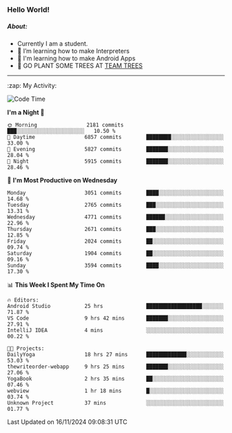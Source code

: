 ### Hello World!

##### About:
- Currently I am a student.
- 🌱 I’m learning how to make Interpreters
- 🌱 I'm learning how to make Android Apps
- 🌱 GO PLANT SOME TREES AT [TEAM TREES](https://teamtrees.org/)

---
  <summary>:zap: My Activity:</summary>
  
<!--START_SECTION:waka-->
![Code Time](http://img.shields.io/badge/Code%20Time-1%2C599%20hrs%2051%20mins-blue)

**I'm a Night 🦉** 

```text
🌞 Morning                2181 commits        ███░░░░░░░░░░░░░░░░░░░░░░   10.50 % 
🌆 Daytime                6857 commits        ████████░░░░░░░░░░░░░░░░░   33.00 % 
🌃 Evening                5827 commits        ███████░░░░░░░░░░░░░░░░░░   28.04 % 
🌙 Night                  5915 commits        ███████░░░░░░░░░░░░░░░░░░   28.46 % 
```
📅 **I'm Most Productive on Wednesday** 

```text
Monday                   3051 commits        ████░░░░░░░░░░░░░░░░░░░░░   14.68 % 
Tuesday                  2765 commits        ███░░░░░░░░░░░░░░░░░░░░░░   13.31 % 
Wednesday                4771 commits        ██████░░░░░░░░░░░░░░░░░░░   22.96 % 
Thursday                 2671 commits        ███░░░░░░░░░░░░░░░░░░░░░░   12.85 % 
Friday                   2024 commits        ██░░░░░░░░░░░░░░░░░░░░░░░   09.74 % 
Saturday                 1904 commits        ██░░░░░░░░░░░░░░░░░░░░░░░   09.16 % 
Sunday                   3594 commits        ████░░░░░░░░░░░░░░░░░░░░░   17.30 % 
```


📊 **This Week I Spent My Time On** 

```text
🔥 Editors: 
Android Studio           25 hrs              ██████████████████░░░░░░░   71.87 % 
VS Code                  9 hrs 42 mins       ███████░░░░░░░░░░░░░░░░░░   27.91 % 
IntelliJ IDEA            4 mins              ░░░░░░░░░░░░░░░░░░░░░░░░░   00.22 % 

🐱‍💻 Projects: 
DailyYoga                18 hrs 27 mins      █████████████░░░░░░░░░░░░   53.03 % 
thewriteorder-webapp     9 hrs 25 mins       ███████░░░░░░░░░░░░░░░░░░   27.06 % 
YogaBook                 2 hrs 35 mins       ██░░░░░░░░░░░░░░░░░░░░░░░   07.46 % 
webview                  1 hr 18 mins        █░░░░░░░░░░░░░░░░░░░░░░░░   03.74 % 
Unknown Project          37 mins             ░░░░░░░░░░░░░░░░░░░░░░░░░   01.77 % 
```


 Last Updated on 16/11/2024 09:08:31 UTC
<!--END_SECTION:waka-->

